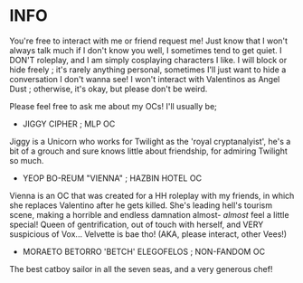 # INFO

You're free to interact with me or friend request me! Just know that I won't always talk much if I don't know you well, I sometimes tend to get quiet.
I DON'T roleplay, and I am simply cosplaying characters I like.
I will block or hide freely ; it's rarely anything personal, sometimes I'll just want to hide a conversation I don't wanna see!
I won't interact with Valentinos as Angel Dust ; otherwise, it's okay, but please don't be weird.

Please feel free to ask me about my OCs! I'll usually be;

- JIGGY CIPHER ; MLP OC

Jiggy is a Unicorn who works for Twilight as the 'royal cryptanalyist', he's a bit of a grouch and sure knows little about friendship, for admiring Twilight so much.

- YEOP BO-REUM "VIENNA" ; HAZBIN HOTEL OC

Vienna is an OC that was created for a HH roleplay with my friends, in which she replaces Valentino after he gets killed. She's leading hell's tourism scene, making a horrible and endless damnation almost- *almost* feel a little special! Queen of gentrification, out of touch with herself, and VERY suspicious of Vox... Velvette is bae tho!
(AKA, please interact, other Vees!)

- MORAETO BETORRO 'BETCH' ELEGOFELOS ; NON-FANDOM OC

The best catboy sailor in all the seven seas, and a very generous chef!

